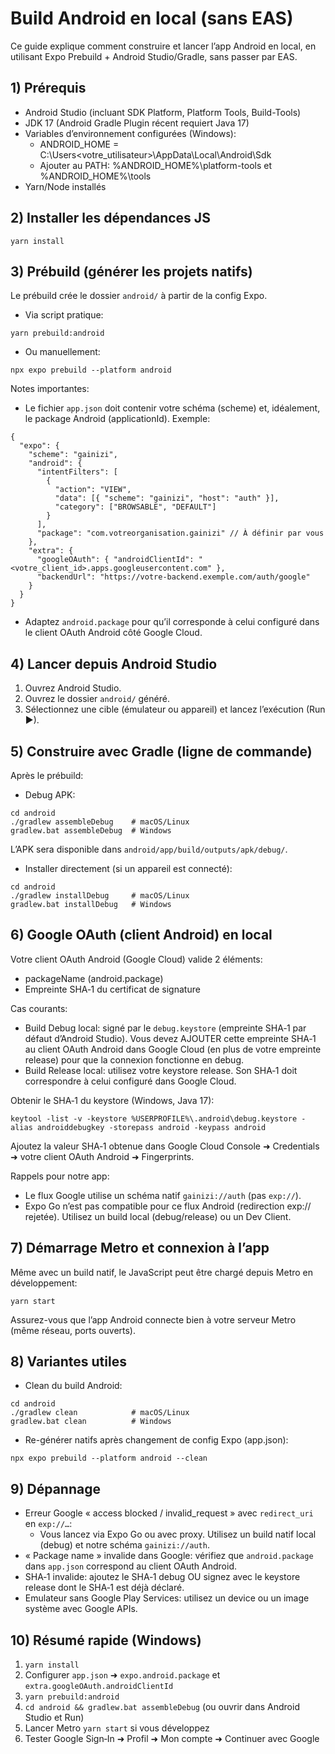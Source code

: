 # Build Android en local (sans EAS)

Ce guide explique comment construire et lancer l’app Android en local, en utilisant Expo Prebuild + Android Studio/Gradle, sans passer par EAS.

## 1) Prérequis
- Android Studio (incluant SDK Platform, Platform Tools, Build-Tools)
- JDK 17 (Android Gradle Plugin récent requiert Java 17)
- Variables d’environnement configurées (Windows):
  - ANDROID_HOME = C:\Users\<votre_utilisateur>\AppData\Local\Android\Sdk
  - Ajouter au PATH: %ANDROID_HOME%\platform-tools et %ANDROID_HOME%\tools
- Yarn/Node installés

## 2) Installer les dépendances JS
```
yarn install
```

## 3) Prébuild (générer les projets natifs)
Le prébuild crée le dossier `android/` à partir de la config Expo.

- Via script pratique:
```
yarn prebuild:android
```
- Ou manuellement:
```
npx expo prebuild --platform android
```

Notes importantes:
- Le fichier `app.json` doit contenir votre schéma (scheme) et, idéalement, le package Android (applicationId). Exemple:
```
{
  "expo": {
    "scheme": "gainizi",
    "android": {
      "intentFilters": [
        {
          "action": "VIEW",
          "data": [{ "scheme": "gainizi", "host": "auth" }],
          "category": ["BROWSABLE", "DEFAULT"]
        }
      ],
      "package": "com.votreorganisation.gainizi" // À définir par vous
    },
    "extra": {
      "googleOAuth": { "androidClientId": "<votre_client_id>.apps.googleusercontent.com" },
      "backendUrl": "https://votre-backend.exemple.com/auth/google"
    }
  }
}
```
- Adaptez `android.package` pour qu’il corresponde à celui configuré dans le client OAuth Android côté Google Cloud.

## 4) Lancer depuis Android Studio
1. Ouvrez Android Studio.
2. Ouvrez le dossier `android/` généré.
3. Sélectionnez une cible (émulateur ou appareil) et lancez l’exécution (Run ▶).

## 5) Construire avec Gradle (ligne de commande)
Après le prébuild:

- Debug APK:
```
cd android
./gradlew assembleDebug    # macOS/Linux
gradlew.bat assembleDebug  # Windows
```
L’APK sera disponible dans `android/app/build/outputs/apk/debug/`.

- Installer directement (si un appareil est connecté):
```
cd android
./gradlew installDebug     # macOS/Linux
gradlew.bat installDebug   # Windows
```

## 6) Google OAuth (client Android) en local
Votre client OAuth Android (Google Cloud) valide 2 éléments:
- packageName (android.package)
- Empreinte SHA‑1 du certificat de signature

Cas courants:
- Build Debug local: signé par le `debug.keystore` (empreinte SHA‑1 par défaut d’Android Studio). Vous devez AJOUTER cette empreinte SHA‑1 au client OAuth Android dans Google Cloud (en plus de votre empreinte release) pour que la connexion fonctionne en debug.
- Build Release local: utilisez votre keystore release. Son SHA‑1 doit correspondre à celui configuré dans Google Cloud.

Obtenir le SHA‑1 du keystore (Windows, Java 17):
```
keytool -list -v -keystore %USERPROFILE%\.android\debug.keystore -alias androiddebugkey -storepass android -keypass android
```
Ajoutez la valeur SHA‑1 obtenue dans Google Cloud Console ➜ Credentials ➜ votre client OAuth Android ➜ Fingerprints.

Rappels pour notre app:
- Le flux Google utilise un schéma natif `gainizi://auth` (pas `exp://`).
- Expo Go n’est pas compatible pour ce flux Android (redirection exp:// rejetée). Utilisez un build local (debug/release) ou un Dev Client.

## 7) Démarrage Metro et connexion à l’app
Même avec un build natif, le JavaScript peut être chargé depuis Metro en développement:
```
yarn start
```
Assurez-vous que l’app Android connecte bien à votre serveur Metro (même réseau, ports ouverts).

## 8) Variantes utiles
- Clean du build Android:
```
cd android
./gradlew clean            # macOS/Linux
gradlew.bat clean          # Windows
```
- Re-générer natifs après changement de config Expo (app.json):
```
npx expo prebuild --platform android --clean
```

## 9) Dépannage
- Erreur Google « access blocked / invalid_request » avec `redirect_uri` en `exp://…`:
  - Vous lancez via Expo Go ou avec proxy. Utilisez un build natif local (debug) et notre schéma `gainizi://auth`.
- « Package name » invalide dans Google: vérifiez que `android.package` dans `app.json` correspond au client OAuth Android.
- SHA‑1 invalide: ajoutez le SHA‑1 debug OU signez avec le keystore release dont le SHA‑1 est déjà déclaré.
- Emulateur sans Google Play Services: utilisez un device ou un image système avec Google APIs.

## 10) Résumé rapide (Windows)
1) `yarn install`
2) Configurer `app.json` ➜ `expo.android.package` et `extra.googleOAuth.androidClientId`
3) `yarn prebuild:android`
4) `cd android && gradlew.bat assembleDebug` (ou ouvrir dans Android Studio et Run)
5) Lancer Metro `yarn start` si vous développez
6) Tester Google Sign‑In ➜ Profil ➜ Mon compte ➜ Continuer avec Google
